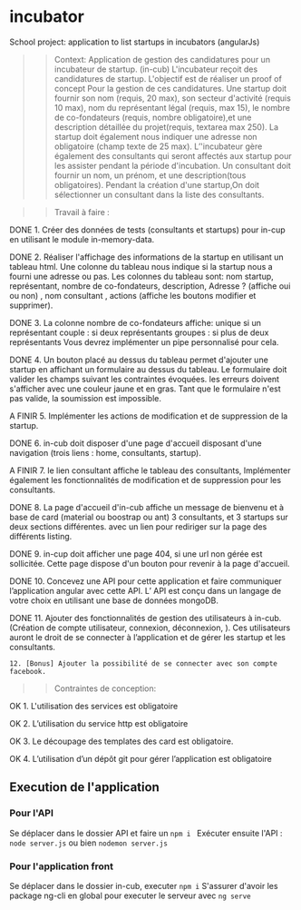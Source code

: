 # incubator
School project: application to list startups in incubators (angularJs)

>> Context:
    Application de gestion des candidatures pour un incubateur de startup. (in-cub)
    L'incubateur reçoit des candidatures de startup. L'objectif est de réaliser un
    proof of concept Pour la gestion de ces candidatures.
    Une startup doit fournir son nom (requis, 20 max), 
    son secteur d'activité (requis 10 max), 
    nom du représentant légal (requis, max 15), 
    le nombre de co-fondateurs (requis, nombre obligatoire),et une description détaillée du projet(requis, textarea max 250). La startup doit également nous indiquer une
    adresse non obligatoire (champ texte de 25 max).
    L’'incubateur gère également des consultants qui seront affectés aux startup
    pour les assister pendant la période d'incubation. Un consultant doit fournir un
    nom, un prénom, et une description(tous obligatoires).
    Pendant la création d'une startup,On doit sélectionner un consultant dans la
    liste des consultants.

>> Travail à faire :

DONE
    1. Créer des données de tests (consultants et startups) pour in-cup en
    utilisant le module in-memory-data.

DONE
    2. Réaliser l'affichage des informations de la startup en utilisant un tableau
    html.
    Une colonne du tableau nous indique si la startup nous a fourni une
    adresse ou pas.
    Les colonnes du tableau sont:
    nom startup, représentant, nombre de co-fondateurs,
    description, Adresse ? (affiche oui ou non) , nom consultant , actions
    (affiche les boutons modifier et supprimer).

DONE
    3. La colonne nombre de co-fondateurs affiche:
    unique si un représentant
    couple : si deux représentants
    groupes : si plus de deux représentants
    Vous devrez implémenter un pipe personnalisé pour cela.

DONE
    4. Un bouton placé au dessus du tableau permet d'ajouter une startup en
    affichant un formulaire au dessus du tableau. Le formulaire doit valider les
    champs suivant les contraintes évoquées. les erreurs doivent s'afficher
    avec une couleur jaune et en gras. Tant que le formulaire n'est pas valide,
    la soumission est impossible.

A FINIR 
    5. Implémenter les actions de modification et de suppression de la
    startup.

DONE
    6. in-cub doit disposer d'une page d'accueil disposant d'une navigation
    (trois liens : home, consultants, startup).

A FINIR
    7. le lien consultant affiche le tableau des consultants, Implémenter
    également les fonctionnalités de modification et de suppression pour les
    consultants.

DONE
    8. La page d'accueil d'in-cub affiche un message de bienvenu et à base de
    card (material ou boostrap ou ant) 3 consultants, et 3 startups sur deux
    sections différentes. avec un lien pour rediriger sur la page des différents
    listing.

DONE
    9. in-cup doit afficher une page 404, si une url non gérée est sollicitée.
    Cette page dispose d'un bouton pour revenir à la page d'accueil.

DONE
    10. Concevez une API pour cette application et faire communiquer
    l’application angular avec cette API. L’ API est conçu dans un langage de
    votre choix en utilisant une base de données mongoDB.

DONE
    11. Ajouter des fonctionnalités de gestion des utilisateurs à in-cub.
    (Création de compte utilisateur, connexion, déconnexion, ). Ces
    utilisateurs auront le droit de se connecter à l’application et de gérer les
    startup et les consultants.

    12. [Bonus] Ajouter la possibilité de se connecter avec son compte
    facebook.

>> Contraintes de conception:

OK    1. L'utilisation des services est obligatoire

OK    2. L’utilisation du service http est obligatoire

OK    3. Le découpage des templates des card est obligatoire.

OK    4. L’utilisation d’un dépôt git pour gérer l’application est obligatoire


## Execution de l'application

### Pour l'API 

Se déplacer dans le dossier API et faire un `npm i `
Exécuter ensuite l'API : `node server.js` ou bien `nodemon server.js`

### Pour l'application front
Se déplacer dans le dossier in-cub, executer `npm i`
S'assurer d'avoir les package ng-cli en global pour executer le serveur avec `ng serve`
